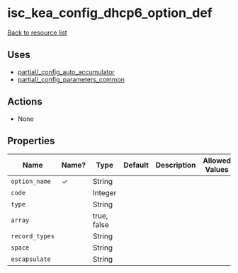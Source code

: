 # isc_kea_config_dhcp6_option_def

[Back to resource list](../README.md#resources)

## Uses

- [partial/_config_auto_accumulator](partial/isc_kea__config_auto_accumulator.md)
- [partial/_config_parameters_common](partial/isc_kea__config_parameters_common.md)

## Actions

- None

## Properties

| Name           | Name? | Type        | Default | Description | Allowed Values |
| -------------- | ----- | ----------- | ------- | ----------- | -------------- |
| `option_name`  | ✓     | String      |         |             |                |
| `code`         |       | Integer     |         |             |                |
| `type`         |       | String      |         |             |                |
| `array`        |       | true, false |         |             |                |
| `record_types` |       | String      |         |             |                |
| `space`        |       | String      |         |             |                |
| `escapsulate`  |       | String      |         |             |                |

